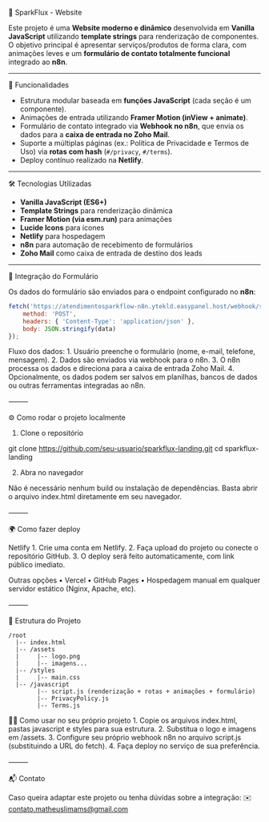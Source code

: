 🚀 SparkFlux - Website

Este projeto é uma **Website moderno e dinâmico** desenvolvida em **Vanilla JavaScript** utilizando **template strings** para renderização de componentes.  
O objetivo principal é apresentar serviços/produtos de forma clara, com animações leves e um **formulário de contato totalmente funcional** integrado ao **n8n**.

---

📌 Funcionalidades

- Estrutura modular baseada em **funções JavaScript** (cada seção é um componente).
- Animações de entrada utilizando **Framer Motion (inView + animate)**.
- Formulário de contato integrado via **Webhook no n8n**, que envia os dados para a **caixa de entrada no Zoho Mail**.
- Suporte a múltiplas páginas (ex.: Política de Privacidade e Termos de Uso) via **rotas com hash** (`#/privacy`, `#/terms`).
- Deploy contínuo realizado na **Netlify**.

---

🛠️ Tecnologias Utilizadas

- **Vanilla JavaScript (ES6+)**
- **Template Strings** para renderização dinâmica
- **Framer Motion (via esm.run)** para animações
- **Lucide Icons** para ícones
- **Netlify** para hospedagem
- **n8n** para automação de recebimento de formulários
- **Zoho Mail** como caixa de entrada de destino dos leads

---

📩 Integração do Formulário

Os dados do formulário são enviados para o endpoint configurado no **n8n**:

```javascript
fetch('https://atendimentosparkflow-n8n.ytekld.easypanel.host/webhook/sparkflux-form', {
    method: 'POST',
    headers: { 'Content-Type': 'application/json' },
    body: JSON.stringify(data)
});
```
Fluxo dos dados:
	1.	Usuário preenche o formulário (nome, e-mail, telefone, mensagem).
	2.	Dados são enviados via webhook para o n8n.
	3.	O n8n processa os dados e direciona para a caixa de entrada Zoho Mail.
	4.	Opcionalmente, os dados podem ser salvos em planilhas, bancos de dados ou outras ferramentas integradas ao n8n.

⸻

⚙️ Como rodar o projeto localmente

1. Clone o repositório

git clone https://github.com/seu-usuario/sparkflux-landing.git
cd sparkflux-landing

2. Abra no navegador

Não é necessário nenhum build ou instalação de dependências. Basta abrir o arquivo index.html diretamente em seu navegador.

⸻

🌍 Como fazer deploy

Netlify
	1.	Crie uma conta em Netlify.
	2.	Faça upload do projeto ou conecte o repositório GitHub.
	3.	O deploy será feito automaticamente, com link público imediato.

Outras opções
	•	Vercel
	•	GitHub Pages
	•	Hospedagem manual em qualquer servidor estático (Nginx, Apache, etc).

⸻

📜 Estrutura do Projeto
```
/root
  |-- index.html
  |-- /assets
  |     |-- logo.png
  |     |-- imagens...
  |-- /styles
  |     |-- main.css
  |-- /javascript
        |-- script.js (renderização + rotas + animações + formulário)
        |-- PrivacyPolicy.js
        |-- Terms.js
```        
🧑‍💻 Como usar no seu próprio projeto
	1.	Copie os arquivos index.html, pastas javascript e styles para sua estrutura.
	2.	Substitua o logo e imagens em /assets.
	3.	Configure seu próprio webhook n8n no arquivo script.js (substituindo a URL do fetch).
	4.	Faça deploy no serviço de sua preferência.

⸻

📬 Contato

Caso queira adaptar este projeto ou tenha dúvidas sobre a integração:
✉️ contato.matheuslimams@gmail.com
